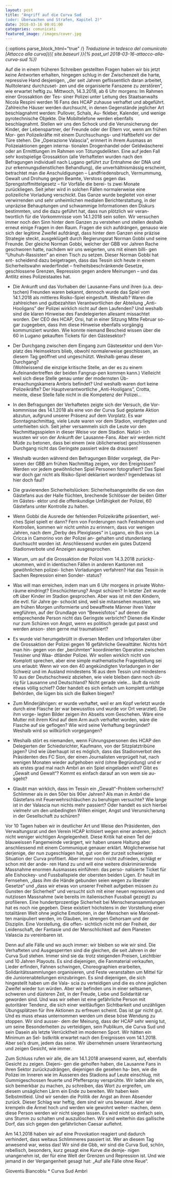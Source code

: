 ```yaml
---
layout: post
title: "Angriff auf die Curva Sud
(oder: Überwachen und Strafen, Kapitel 2)"
date: 2018-03-16 00:01:00
categories: comunicati
featured_image: /images/cover.jpg
---
```

{::options parse_block_html="true" /}
_Traduzione in tedesco del comunicato [Attacco alla curva]({{ 
site.baseurl }}{% post_url 2018-03-16-attacco-alla-curva-sud %})_


Auf die in einem früheren Schreiben gestellten Fragen haben wir bis jetzt keine
Antworten erhalten, hingegen schlug in der Zwischenzeit die harte, repressive Hand
desjenigen, „der seit Jahren geflissentlich daran arbeitet, Nulltoleranz durchzuset-
zen und die organisierte Fanszene zu zerstören”, wie erwartet heftig zu.
Mittwoch, 14.3.2018, ab 6 Uhr morgens: Im Rahmen einer Grossaktion der Tes-
siner Polizei unter Leitung des Staatsanwalts Nicola Respini werden 16 Fans des
HCAP zuhause verhaftet und abgeführt. Zahlreiche Häuser werden durchsucht,
in denen Gegenstände jeglicher Art beschlagnahmt werden: Pullover, Schals, Au-
fkleber, Kalender, und wenige pyrotechnische Objekte. Die Mobiltelefone werden
ebenfalls beschlagnahmt. Stellen wir uns den Schock und die Verunsicherung der
Kinder, der Lebenspartner, der Freunde oder der Eltern vor, wenn am frühen Mor-
gen Polizeikräfte mit einem Durchsuchungs- und Haftbefehl vor der Türe stehen. Die
„Operazione Valascia”, erinnert in ihrem Ausmass an Polizeiaktionen gegen interna-
tionalen Drogenhandel oder Geldwäscherei oder an Ermittlungen im Rahmen von
Tötungsdelikten.
Eine auf jeden Fall sehr kostspielige Grossaktion (alle Verhafteten wurden nach
den Befragungen individuell nach Lugano geführt zur Entnahme der DNA und zur
erkennungsdienstlichen Behandlung), die unverhältnismässig erscheint, betrachtet
man die Anschuldigungen – Landfriedensbruch, Vermummung, Gewalt und Drohung
gegen Beamte, Verstoss gegen das Sprengstoffmittelgesetz – für Vorfälle die berei-
ts zwei Monate zurückliegen. Seit jeher wird in solchen Fällen normalerweise eine
polizeiliche Vorladung verschickt.
Das Ganze wurde begleitet von einer verwirrenden und sehr unheimlichen medialen
Berichterstattung, in der unpräzise Behauptungen und schwammige Informationen
den Diskurs bestimmten, und die dazu geführt hat, dass nun plötzlich wir veran-
twortlich für die Vorkommnisse vom 14.1.2018 sein sollen. Wir versuchen immer
noch den Sinn hinter dem Ganzen zu verstehen und stellen deshalb erneut einige
Fragen in den Raum.
Fragen die sich aufdrängen, genauso wie sich der legitime Zweifel aufdrängt, dass
hinter dem Ganzen eine präzise Strategie steckt, ausgeklügelt durch Regierungsrat
Norman Gobbi und seine Freunde. Der gleiche Norman Gobbi, welcher der GBB vor
Jahren Rache geschworen hatte, nachdem wir uns weigerten, uns mit einem billi-
gen “Uhuhuh-Rassisten” an einen Tisch zu setzen. Dieser Norman Gobbi hat ent-
scheidend dazu beigetragen, dass das Tessin sich heute in einem Sicherheitswahn
wiederfindet – freiheitsbeschränkende Gesetze, geschlossene Grenzen, Repression
gegen andere Meinungen – und das Antlitz eines Polizeistaates hat.

+ Die Ankunft und das Vorhaben der Lausanne-Fans und ihren (u.a. deu-
tschen) Freunden waren bekannt, dennoch wurde das Spiel vom 14.1.2018 als
mittleres Risiko-Spiel eingestuft. Weshalb? Waren die zahlreichen und gutbezahlten
Verantwortlichen der Abteilung „Anti-Hooligans” der Polizei wirklich nicht auf dem
Laufenden? Und weshalb sind die klaren Hinweise des Fandelegierten allesamt
missachtet worden. Der CEO des HCAP, Orsi, hat in einer Sitzung Mitte Februar so-
gar zugegeben, dass ihm diese Hinweise ebenfalls vorgängig kommuniziert wurden.
Wie konnte niemand Bescheid wissen über die 60 in Lugano gekauften Tickets für
den Gästesektor?

+ Der Durchgang zwischen dem Eingang zum Gästesektor und dem Vor-
platz des Heimsektors blieb, obwohl normalerweise geschlossen, an diesem 
Tag geöffnet und ungeschützt. Weshalb genau dieser Durchgang?  
(Wohlwissend die einzige kritische Stelle, an der es zu einem 
Aufeinandertreffen der beiden Fangrup-pen kommen kann.) Vielleicht weil 
sich diese Stelle genau unter der modernsten Üb-erwachungskamera Ambris 
befindet? Und weshalb waren dort keine Polizeikräfte?
Der Hauptverantwortliche „Anti-Hooligans”, Crotta, meinte, diese Stelle 
falle nicht in die Kompetenz der Polizei...

+ In den Befragungen der Verhafteten zeigte sich der Versuch, die Vor-
kommnisse des 14.1.2018 als eine von der Curva Sud geplante Aktion abzutun,
aufgrund unserer Präsenz auf dem Vorplatz. Es war Sonntagnachmittag, viele Leute
waren vor dem Stadion, verpflegten und unterhielten sich. Seit jeher versammeln
sich die Leute vor den Nachmittagsspielen in dieser Weise vor dem Stadion. Natürl-
ich wussten wir von der Ankunft der Lausanne-Fans. Aber wir werden nicht Müde zu
betonen, dass bei einem (wie üblicherweise) geschlossenen Durchgang nicht das
Geringste passiert wäre da draussen!

+ Weshalb wurden während den Befragungen Bilder vorgelegt, die Per-
sonen der GBB am frühen Nachmittag zeigen, vor den Ereignissen? Werden vor
jedem gewöhnlichen Spiel Personen fotografiert? Das Spiel war doch gar nicht als
Risiko-Spiel deklariert worden? Irgendetwas ist hier doch faul?

+ Die gravierenden Sicherheitslücken: Sicherheitsangestellte die von den
Gästefans aus der Halle flüchten, brechende Schlösser der beiden Gitter im Gästes-
ektor und die offenkundige Unfähigkeit der Polizei, 60 Gästefans unter Kontrolle zu
halten.

+ Wenn Gobbi die Ausrede der fehlenden Polizeikräfte präsentiert, wel-
ches Spiel spielt er dann? Fern von Forderungen nach Festnahmen und Kontrollen,
kommen wir nicht umhin zu erinnern, dass vor wenigen Jahren, nach dem „Derby
des Plexiglases” in Lugano, ein Bus von La Cricca in Camorino von der Polizei an-
gehalten und stundenlang durchsucht worden ist. Anschliessend wurden ein gutes
Dutzend Stadionverbote und Anzeigen ausgesprochen.

+ Warum, um auf die Grossaktion der Polizei vom 14.3.2018 zurückz-
ukommen, wird in identischen Fällen in anderen Kantonen mit gewöhnlichen polizei-
lichen Vorladungen verfahren? Hat das Tessin in Sachen Repression einen Sonder-
status?

+ Was will man erreichen, indem man um 6 Uhr morgens in private Wohn-
räume eindringt? Einschüchterung? Angst schüren? In letzter Zeit wurde oft über
Kinder im Stadion gesprochen. Aber was ist mit den Kindern, die evtl. für Jahre ge-
schockt sind, weil sie mitansehen mussten, wie am frühen Morgen uniformierte und
bewaffnete Männer ihren Vater wegführen, auf der Grundlage von “Beweisfotos” auf
denen die entsprechende Person nicht das Geringste verbricht? Dienen die Kinder
nur zum Schüren von Angst, wenn es politisch gerade gut passt und werden anson-
sten gerne mal traumatisiert?

+ Es wurde viel herumgebrüllt in diversen Medien und Infoportalen über
die Grossaktion der Polizei gegen 16 gefährliche Gewalttäter. Nichts hört man hin-
gegen von der „berühmten“ koordinierten Operation zwischen Tessiner und Waa-
dtländer Polizei. Wir wollen wirklich nicht von Komplott sprechen, aber eine simple
mathematische Fragestellung sei uns erlaubt: Wenn wir von den 40 angekündigten
Vorladungen in der Schweiz und im Ausland mindestens 16 aus dem Tessin und
mindestens 10 aus der Deutschschweiz abziehen, wie viele bleiben dann noch üb-
rig für Lausanne und Deutschland? Nicht gerade viele... läuft da nicht etwas völlig
schief? Oder handelt es sich einfach um komplett unfähige Behörden, die lügen bis
sich die Balken biegen?

+ Zum Minderjährigen: er wurde verhaftet, weil er am Kopf verletzt wurde
durch eine Flasche (er war bewusstlos und wurde vor Ort verarztet). Die ihm vorge-
legten Bilder zeigen ihn Abseits vom Geschehen. Wäre eine Mutter mit ihrem Kind
auf dem Arm auch verhaftet worden, wäre die Flasche auf sie geflogen? Wie wird
seine Verhaftung begründet? Weshalb wird so willkürlich vorgegangen?

+ Weshalb stört es niemanden, wenn Führungspersonen des HCAP den
Delegierten der Schiedsrichter, Kaufmann, von der Sitzplatztribüne jagen? Und wie
überhaupt ist es möglich, dass das Stadionverbot des Präsidenten des FC Sion, der
einen Journalisten verprügelt hat, nach wenigen Monaten wieder aufgehoben wird
(ohne Begründung) und er als erstes grad mal nach Ambrì an ein Spiel eingeladen
wird? Gibt es „Gewalt und Gewalt“? Kommt es einfach darauf an von wem sie au-
sgeht?

+ Glaubt man wirklich, dass im Tessin ein „Gewalt“-Problem vorherrscht?
Schlimmer als in den 50er bis 90er Jahren? Als man in Ambrì die Gästefans mit
Feuerwehrschläuchen zu beruhigen versuchte? Wie lange ist in der Valascia nun
nichts mehr passiert? Oder handelt es sich hierbei vielmehr um den unbedingten
Willen einiger, Angst und Verunsicherung in der Gesellschaft zu schüren?

Vor 10 Tagen haben wir in deutlicher Art und Weise den Präsidenten, den Verwaltungsrat und den Verein
HCAP kritisiert wegen einer anderen, jedoch nicht weniger wichtigen Angelegenheit. Diese Kritik hat einen
Teil der blauweissen Fangemeinde verärgert, wir haben unsere Haltung aber anschliessend mit einem
Communiqué genauer erklärt. Möglicherweise hat derjenige, der nun zugeschlagen hat, gut von der zurzeit
schwierigen Situation der Curva profitiert. Aber immer noch nicht zufrieden, schlägt er schon mit der ande-
ren Hand zu und will eine weitere diskriminierende Massnahme enormen Ausmasses einführen: das perso-
nalisierte Ticket für alle Eishockey- und Fussballspiele der obersten beiden Ligen. Er heult im Fernsehen,
„dass ihm die Hände gebunden seien wegen zu liberaler Gesetze“ und „dass wir etwas von unserer Freiheit
aufgeben müssen zu Gunsten der Sicherheit“ und versucht sich mit einer neuen repressiven und nutzlosen
Massnahme (wie bereits im italienischen Fussball gezeigt) zu profilieren.
Eine hundertprozentige Sicherheit bei Menschenansammlungen hat es noch nie gegeben. Diese existiert
höchstens in der Vorstellung einer totalitären Welt ohne jegliche Emotionen, in der Menschen wie Marionet-
ten manipuliert werden, im Glauben, im strengen Gehorsam und der Disziplin. Eine Vorstellung, die offen-
sichtlich nicht mit der Freiheit, der Leidenschaft, der Fantasie und der Menschlichkeit auf dem Planeten
Valascia zu vereinbaren ist.

Denn auf alle Fälle und wo auch immer: wir bleiben so wie wir sind. Die 
Verhafteten und Ausgesperrten
sind die gleichen, die seit Jahren in der Curva Sud stehen. Immer sind sie da: trotz steigenden Preisen,
Leichtbier und 10 Jahren Playouts. Es sind diejenigen, die Fanmaterial verkaufen, Lieder erfinden, Fahnen
schwingen, Choreographien erarbeiten, Solidaritätssammlungen organisieren, und Feste veranstalten um
Mittel für die Juniorenabteilungen einzubringen. Es sind diejenigen, die sich hingestellt haben um die Vala-
scia zu verteidigen und die es ohne jeglichen Zweifel wieder tun würden.
Aber wir befinden uns in einer seltsamen, schweren und düsteren Zeit, in der Freude, Liebe und Solidarität
rar geworden sind. Und was wir sehen ist eine gefährliche Person mit autoritärer Tendenz, die sich einer
weitläufigen Sichtbarkeit und unzähligen Übungsplätzen für ihre Aktionen zu erfreuen scheint. Das ist gar
nicht gut. Und es muss etwas unternommen werden um diese böse Wendung zu stoppen. Wir sind ausser-
dem der Meinung, dass der HCAP sehr wenig tut, um seine Besonderheiten zu verteidigen, sein Publikum,
die Curva Sud und sein Dasein als letzte Verrücktheit im modernen Sport. Wir hätten ein Minimum an Sel-
bstkritik erwartet nach den Ereignissen vom 14.1.2018. Aber sei’s drum, jedem das seine. Wir übernehmen
unsere Verantwortung und zeigen Gesicht, wie immer.

Zum Schluss rufen wir alle, die am 14.1.2018 anwesend waren, auf, 
ebenfalls Gesicht zu zeigen. Diejeni-
gen die geholfen haben, die Lausanne Fans in ihren Sektor zurückzudrängen, diejenigen die gesehen ha-
ben, wie die Polizei im Inneren wie im Äusseren des Stadions auf Leute einschlug, mit Gummigeschossen
feuerte und Pfefferspray versprühte. Wir laden alle ein, sich bemerkbar zu machen, zu schreiben, das Wort
zu ergreifen, um diesem unsäglichen Lärm ein Ende zu bereiten.
Wir haben kein Selbstmitleid. Und wir senden die Politik der Angst an ihren Absender zurück. Dieser Schlag
war heftig, dem sind wir uns bewusst. Aber wir krempeln die Ärmel hoch und werden wie gewohnt weiter-
machen, denn diese Person werden wir nicht siegen lassen. Es wird nicht so einfach sein, uns Stumm zu
schalten und auszulöschen. Wir sind weiterhin das gallische Dorf, das sich gegen den gefährlichen Caesar
auflehnt.

Am 14.1.2018 haben wir auf eine Provokation reagiert und dadurch 
verhindert, dass weitaus Schlimmeres
passiert ist. Wer an diesem Tag anwesend war, weiss das!
Wir sind die Gbb, wir sind die Curva Sud, schön, rebellisch, besonders, kurz gesagt eine Kurve die demje-
nigen unangenehm ist, der für eine Welt der Grenzen und Repression ist.
Und wie jemand in der Vergangenheit gesagt hat: „Auf alle Fälle ohne 
Reue“.

Gioventù Biancoblu * Curva Sud Ambrì
